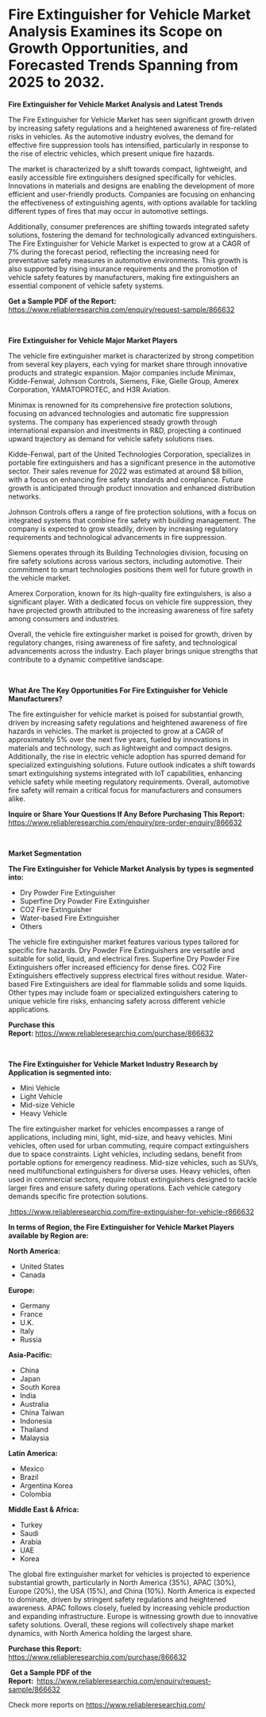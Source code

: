 <p><h1>Fire Extinguisher for Vehicle Market Analysis Examines its Scope on Growth Opportunities, and Forecasted Trends Spanning from 2025 to 2032.</h1></p><p><strong>Fire Extinguisher for Vehicle Market Analysis and Latest Trends</strong></p>
<p><p>The Fire Extinguisher for Vehicle Market has seen significant growth driven by increasing safety regulations and a heightened awareness of fire-related risks in vehicles. As the automotive industry evolves, the demand for effective fire suppression tools has intensified, particularly in response to the rise of electric vehicles, which present unique fire hazards.</p><p>The market is characterized by a shift towards compact, lightweight, and easily accessible fire extinguishers designed specifically for vehicles. Innovations in materials and designs are enabling the development of more efficient and user-friendly products. Companies are focusing on enhancing the effectiveness of extinguishing agents, with options available for tackling different types of fires that may occur in automotive settings.</p><p>Additionally, consumer preferences are shifting towards integrated safety solutions, fostering the demand for technologically advanced extinguishers. The Fire Extinguisher for Vehicle Market is expected to grow at a CAGR of 7% during the forecast period, reflecting the increasing need for preventative safety measures in automotive environments. This growth is also supported by rising insurance requirements and the promotion of vehicle safety features by manufacturers, making fire extinguishers an essential component of vehicle safety systems.</p></p>
<p><strong>Get a Sample PDF of the Report:&nbsp;</strong> <a href="https://www.reliableresearchiq.com/enquiry/request-sample/866632?utm_campaign=3503&utm_medium=2&utm_source=Github&utm_content=ia&utm_term=04042025&utm_id=fire-extinguisher-for-vehicle">https://www.reliableresearchiq.com/enquiry/request-sample/866632</a></p>
<p>&nbsp;</p>
<p><strong>Fire Extinguisher for Vehicle Major Market Players</strong></p>
<p><p>The vehicle fire extinguisher market is characterized by strong competition from several key players, each vying for market share through innovative products and strategic expansion. Major companies include Minimax, Kidde-Fenwal, Johnson Controls, Siemens, Fike, Gielle Group, Amerex Corporation, YAMATOPROTEC, and H3R Aviation.</p><p>Minimax is renowned for its comprehensive fire protection solutions, focusing on advanced technologies and automatic fire suppression systems. The company has experienced steady growth through international expansion and investments in R&D, projecting a continued upward trajectory as demand for vehicle safety solutions rises.</p><p>Kidde-Fenwal, part of the United Technologies Corporation, specializes in portable fire extinguishers and has a significant presence in the automotive sector. Their sales revenue for 2022 was estimated at around $8 billion, with a focus on enhancing fire safety standards and compliance. Future growth is anticipated through product innovation and enhanced distribution networks.</p><p>Johnson Controls offers a range of fire protection solutions, with a focus on integrated systems that combine fire safety with building management. The company is expected to grow steadily, driven by increasing regulatory requirements and technological advancements in fire suppression.</p><p>Siemens operates through its Building Technologies division, focusing on fire safety solutions across various sectors, including automotive. Their commitment to smart technologies positions them well for future growth in the vehicle market.</p><p>Amerex Corporation, known for its high-quality fire extinguishers, is also a significant player. With a dedicated focus on vehicle fire suppression, they have projected growth attributed to the increasing awareness of fire safety among consumers and industries.</p><p>Overall, the vehicle fire extinguisher market is poised for growth, driven by regulatory changes, rising awareness of fire safety, and technological advancements across the industry. Each player brings unique strengths that contribute to a dynamic competitive landscape.</p></p>
<p>&nbsp;</p>
<p><strong>What Are The Key Opportunities For Fire Extinguisher for Vehicle Manufacturers?</strong></p>
<p><p>The fire extinguisher for vehicle market is poised for substantial growth, driven by increasing safety regulations and heightened awareness of fire hazards in vehicles. The market is projected to grow at a CAGR of approximately 5% over the next five years, fueled by innovations in materials and technology, such as lightweight and compact designs. Additionally, the rise in electric vehicle adoption has spurred demand for specialized extinguishing solutions. Future outlook indicates a shift towards smart extinguishing systems integrated with IoT capabilities, enhancing vehicle safety while meeting regulatory requirements. Overall, automotive fire safety will remain a critical focus for manufacturers and consumers alike.</p></p>
<p><strong>Inquire or Share Your Questions If Any Before Purchasing This Report:</strong> <a href="https://www.reliableresearchiq.com/enquiry/pre-order-enquiry/866632?utm_campaign=3503&utm_medium=2&utm_source=Github&utm_content=ia&utm_term=04042025&utm_id=fire-extinguisher-for-vehicle">https://www.reliableresearchiq.com/enquiry/pre-order-enquiry/866632</a></p>
<p>&nbsp;</p>
<p><strong>Market Segmentation</strong></p>
<p><strong>The Fire Extinguisher for Vehicle Market Analysis by types is segmented into:</strong></p>
<p><ul><li>Dry Powder Fire Extinguisher</li><li>Superfine Dry Powder Fire Extinguisher</li><li>CO2 Fire Extinguisher</li><li>Water-based Fire Extinguisher</li><li>Others</li></ul></p>
<p><p>The vehicle fire extinguisher market features various types tailored for specific fire hazards. Dry Powder Fire Extinguishers are versatile and suitable for solid, liquid, and electrical fires. Superfine Dry Powder Fire Extinguishers offer increased efficiency for dense fires. CO2 Fire Extinguishers effectively suppress electrical fires without residue. Water-based Fire Extinguishers are ideal for flammable solids and some liquids. Other types may include foam or specialized extinguishers catering to unique vehicle fire risks, enhancing safety across different vehicle applications.</p></p>
<p><strong>Purchase this Report:&nbsp;</strong><a href="https://www.reliableresearchiq.com/purchase/866632?utm_campaign=3503&utm_medium=2&utm_source=Github&utm_content=ia&utm_term=04042025&utm_id=fire-extinguisher-for-vehicle">https://www.reliableresearchiq.com/purchase/866632</a></p>
<p>&nbsp;</p>
<p><strong>The Fire Extinguisher for Vehicle Market Industry Research by Application is segmented into:</strong></p>
<p><ul><li>Mini Vehicle</li><li>Light Vehicle</li><li>Mid-size Vehicle</li><li>Heavy Vehicle</li></ul></p>
<p><p>The fire extinguisher market for vehicles encompasses a range of applications, including mini, light, mid-size, and heavy vehicles. Mini vehicles, often used for urban commuting, require compact extinguishers due to space constraints. Light vehicles, including sedans, benefit from portable options for emergency readiness. Mid-size vehicles, such as SUVs, need multifunctional extinguishers for diverse uses. Heavy vehicles, often used in commercial sectors, require robust extinguishers designed to tackle larger fires and ensure safety during operations. Each vehicle category demands specific fire protection solutions.</p></p>
<p><a href="https://www.reliableresearchiq.com/fire-extinguisher-for-vehicle-r866632?utm_campaign=3503&utm_medium=2&utm_source=Github&utm_content=ia&utm_term=04042025&utm_id=fire-extinguisher-for-vehicle">&nbsp;https://www.reliableresearchiq.com/fire-extinguisher-for-vehicle-r866632</a></p>
<p><strong>In terms of Region, the Fire Extinguisher for Vehicle Market Players available by Region are:</strong></p>
<p>
    <p> <strong> North America: </strong>
        <ul>
            <li>United States</li>
            <li>Canada</li>
        </ul>
        </p> 
    <p> <strong> Europe: </strong>
        <ul>
            <li>Germany</li>
            <li>France</li>
            <li>U.K.</li>
            <li>Italy</li>
            <li>Russia</li>
        </ul>
        </p> 
    <p> <strong> Asia-Pacific: </strong>
        <ul>
            <li>China</li>
            <li>Japan</li>
            <li>South Korea</li>
            <li>India</li>
            <li>Australia</li>
            <li>China Taiwan</li>
            <li>Indonesia</li>
            <li>Thailand</li>
            <li>Malaysia</li>
        </ul>
        </p> 
    <p> <strong> Latin America: </strong>
        <ul>
            <li>Mexico</li>
            <li>Brazil</li>
            <li>Argentina Korea</li>
            <li>Colombia</li>
        </ul>
        </p> 
    <p> <strong> Middle East & Africa: </strong>
        <ul>
            <li>Turkey</li>
            <li>Saudi</li>
            <li>Arabia</li>
            <li>UAE</li>
            <li>Korea</li>
        </ul>
    </p>
    </p>
<p><p>The global fire extinguisher market for vehicles is projected to experience substantial growth, particularly in North America (35%), APAC (30%), Europe (20%), the USA (15%), and China (10%). North America is expected to dominate, driven by stringent safety regulations and heightened awareness. APAC follows closely, fueled by increasing vehicle production and expanding infrastructure. Europe is witnessing growth due to innovative safety solutions. Overall, these regions will collectively shape market dynamics, with North America holding the largest share.</p></p>
<p><strong>Purchase this Report: </strong><a href="https://www.reliableresearchiq.com/purchase/866632?utm_campaign=3503&utm_medium=2&utm_source=Github&utm_content=ia&utm_term=04042025&utm_id=fire-extinguisher-for-vehicle">https://www.reliableresearchiq.com/purchase/866632</a></p>
<p>&nbsp;<strong>Get a Sample PDF of the Report:&nbsp;&nbsp;</strong><a href="https://www.reliableresearchiq.com/enquiry/request-sample/866632?utm_campaign=3503&utm_medium=2&utm_source=Github&utm_content=ia&utm_term=04042025&utm_id=fire-extinguisher-for-vehicle">https://www.reliableresearchiq.com/enquiry/request-sample/866632</a></p>
<p><strong></strong></p>
<p>Check more reports on <a href="https://www.reliableresearchiq.com/?utm_campaign=3503&utm_medium=2&utm_source=Github&utm_content=ia&utm_term=04042025&utm_id=fire-extinguisher-for-vehicle">https://www.reliableresearchiq.com/</a></p>